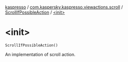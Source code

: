[kaspresso](../../index.md) / [com.kaspersky.kaspresso.viewactions.scroll](../index.md) / [ScrollIfPossibleAction](index.md) / [&lt;init&gt;](./-init-.md)

# &lt;init&gt;

`ScrollIfPossibleAction()`

An implementation of scroll action.

